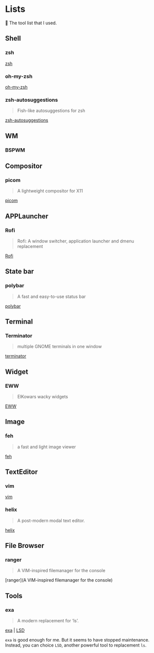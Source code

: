 # Lists
🧰 The tool list that I used. 

## Shell

### zsh
[zsh](https://www.zsh.org/)

### oh-my-zsh
[oh-my-zsh](https://ohmyz.sh/)

### zsh-autosuggestions
> Fish-like autosuggestions for zsh

[zsh-autosuggestions](https://github.com/zsh-users/zsh-autosuggestions)


## WM

### BSPWM

## Compositor

### picom

> A lightweight compositor for X11

[picom](https://github.com/yshui/picom)


## APPLauncher

### Rofi

> Rofi: A window switcher, application launcher and dmenu replacement

[Rofi](https://github.com/davatorium/rofi) 

## State bar

### polybar

> A fast and easy-to-use status bar

[polybar](https://github.com/polybar/polybar)

## Terminal

### Terminator

> multiple GNOME terminals in one window

[terminator](https://github.com/gnome-terminator/terminator)


## Widget

### EWW

> ElKowars wacky widgets

[EWW](https://github.com/elkowar/eww) 


## Image

### feh

> a fast and light image viewer

[feh](https://github.com/derf/feh) 

## TextEditor

### vim

[vim](https://github.com/vim/vim)

### helix

> A post-modern modal text editor.

[helix](https://github.com/helix-editor/helix)

## File Browser

### ranger

> A VIM-inspired filemanager for the console

[ranger](A VIM-inspired filemanager for the console)

## Tools

### exa

> A modern replacement for ‘ls’.

[exa](https://github.com/ogham/exa)  |  [LSD](https://github.com/Peltoche/lsd) 

`exa` is good enough for me. But it seems to have stopped maintenance.
Instead, you can choice `LSD`, another powerful tool to replacement `ls`.


